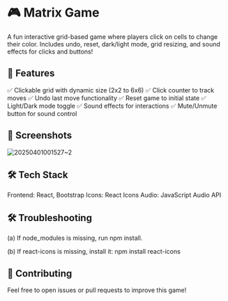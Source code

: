 # 🎮 Matrix Game

A fun interactive grid-based game where players click on cells to change their color. Includes undo, reset, dark/light mode, grid resizing, and sound effects for clicks and buttons!

## 🚀 Features

✅ Clickable grid with dynamic size (2x2 to 6x6)
✅ Click counter to track moves
✅ Undo last move functionality
✅ Reset game to initial state
✅ Light/Dark mode toggle
✅ Sound effects for interactions
✅ Mute/Unmute button for sound control

## 📸 Screenshots

![20250401001527~2](https://github.com/user-attachments/assets/0323e35e-0df0-4241-9309-ce7f5a5680d0)


## 🛠️ Tech Stack

 Frontend: React, Bootstrap
 Icons: React Icons
 Audio: JavaScript Audio API
 
## 🛠 Troubleshooting

 (a) If node_modules is missing, run npm install.

 (b) If react-icons is missing, install it:
     npm install react-icons

## 🤝 Contributing

Feel free to open issues or pull requests to improve this game!
